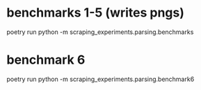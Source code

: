 
# benchmarks 1-5 (writes pngs)
poetry run python -m scraping_experiments.parsing.benchmarks

# benchmark 6
poetry run python -m scraping_experiments.parsing.benchmark6